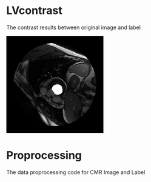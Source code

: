# LVcontrast

The contrast results between original image and label

![Alt text](https://github.com/luogongning/LVRVnet/blob/master/LVcontrast/SC-HF-I-01_0048M.png)



# Proprocessing

The data proprocessing code for CMR Image and Label
